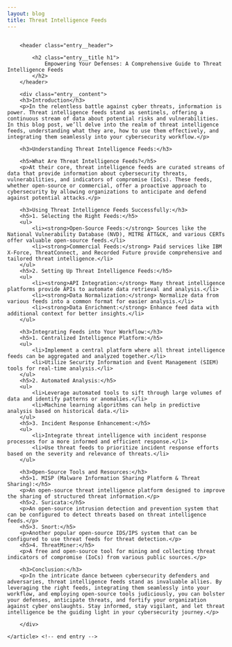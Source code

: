 ```yaml
---
layout: blog
title: Threat Intelligence Feeds
---
```



<div id="main" class="s-content__main large-8 column">
    <article class="entry">

        <header class="entry__header">

            <h2 class="entry__title h1">
                Empowering Your Defenses: A Comprehensive Guide to Threat Intelligence Feeds
            </h2>        
        </header>
        
        <div class="entry__content">
        <h3>Introduction</h3>
        <p>In the relentless battle against cyber threats, information is power. Threat intelligence feeds stand as sentinels, offering a continuous stream of data about potential risks and vulnerabilities. In this blog post, we’ll delve into the realm of threat intelligence feeds, understanding what they are, how to use them effectively, and integrating them seamlessly into your cybersecurity workflow.</p>

        <h3>Understanding Threat Intelligence Feeds:</h3>
        
        <h5>What Are Threat Intelligence Feeds?</h5>
        <p>At their core, threat intelligence feeds are curated streams of data that provide information about cybersecurity threats, vulnerabilities, and indicators of compromise (IoCs). These feeds, whether open-source or commercial, offer a proactive approach to cybersecurity by allowing organizations to anticipate and defend against potential attacks.</p>

        <h3>Using Threat Intelligence Feeds Successfully:</h3>
        <h5>1. Selecting the Right Feeds:</h5>
        <ul>
            <li><strong>Open-Source Feeds:</strong> Sources like the National Vulnerability Database (NVD), MITRE ATT&CK, and various CERTs offer valuable open-source feeds.</li>
            <li><strong>Commercial Feeds:</strong> Paid services like IBM X-Force, ThreatConnect, and Recorded Future provide comprehensive and tailored threat intelligence.</li>
        </ul>
        <h5>2. Setting Up Threat Intelligence Feeds:</h5>
        <ul>
            <li><strong>API Integration:</strong> Many threat intelligence platforms provide APIs to automate data retrieval and analysis.</li>
            <li><strong>Data Normalization:</strong> Normalize data from various feeds into a common format for easier analysis.</li>
            <li><strong>Data Enrichment:</strong> Enhance feed data with additional context for better insights.</li>
        </ul>

        <h3>Integrating Feeds into Your Workflow:</h3>
        <h5>1. Centralized Intelligence Platform:</h5>
        <ul>
            <li>Implement a central platform where all threat intelligence feeds can be aggregated and analyzed together.</li>
            <li>Utilize Security Information and Event Management (SIEM) tools for real-time analysis.</li>
        </ul>
        <h5>2. Automated Analysis:</h5>
        <ul>
            <li>Leverage automated tools to sift through large volumes of data and identify patterns or anomalies.</li>
            <li>Machine learning algorithms can help in predictive analysis based on historical data.</li>
        </ul>
        <h5>3. Incident Response Enhancement:</h5>
        <ul>
            <li>Integrate threat intelligence with incident response processes for a more informed and efficient response.</li>
            <li>Use threat feeds to prioritize incident response efforts based on the severity and relevance of threats.</li>
        </ul>

        <h3>Open-Source Tools and Resources:</h3>
        <h5>1. MISP (Malware Information Sharing Platform & Threat Sharing):</h5>
        <p>An open-source threat intelligence platform designed to improve the sharing of structured threat information.</p>
        <h5>2. Suricata:</h5>
        <p>An open-source intrusion detection and prevention system that can be configured to detect threats based on threat intelligence feeds.</p>
        <h5>3. Snort:</h5>
        <p>Another popular open-source IDS/IPS system that can be configured to use threat feeds for threat detection.</p>
        <h5>4. ThreatMiner:</h5>
        <p>A free and open-source tool for mining and collecting threat indicators of compromise (IoCs) from various public sources.</p>

        <h3>Conclusion:</h3>
        <p>In the intricate dance between cybersecurity defenders and adversaries, threat intelligence feeds stand as invaluable allies. By leveraging the right feeds, integrating them seamlessly into your workflow, and employing open-source tools judiciously, you can bolster your defenses, anticipate threats, and fortify your organization against cyber onslaughts. Stay informed, stay vigilant, and let threat intelligence be the guiding light in your cybersecurity journey.</p>

        </div> 

    </article> <!-- end entry -->

</div> <!-- end main -->  